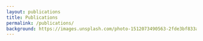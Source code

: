 ```yaml
---
layout: publications
title: Publications
permalink: /publications/
background: https://images.unsplash.com/photo-1512073490563-2fde3bf833ad?ixlib=rb-1.2.1&ixid=eyJhcHBfaWQiOjEyMDd9&auto=format&fit=crop&w=1350&q=80
---
```


<!-- Pages added from the _publication directory .md files. -->